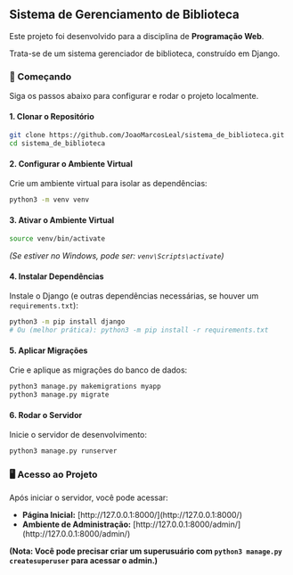 ## Sistema de Gerenciamento de Biblioteca

Este projeto foi desenvolvido para a disciplina de **Programação Web**.

Trata-se de um sistema gerenciador de biblioteca, construído em Django.

### 🚀 Começando

Siga os passos abaixo para configurar e rodar o projeto localmente.

#### 1\. Clonar o Repositório

```bash
git clone https://github.com/JoaoMarcosLeal/sistema_de_biblioteca.git
cd sistema_de_biblioteca
```

#### 2\. Configurar o Ambiente Virtual

Crie um ambiente virtual para isolar as dependências:

```bash
python3 -m venv venv
```

#### 3\. Ativar o Ambiente Virtual

```bash
source venv/bin/activate
```

*(Se estiver no Windows, pode ser: `venv\Scripts\activate`)*

#### 4\. Instalar Dependências

Instale o Django (e outras dependências necessárias, se houver um `requirements.txt`):

```bash
python3 -m pip install django
# Ou (melhor prática): python3 -m pip install -r requirements.txt
```

#### 5\. Aplicar Migrações

Crie e aplique as migrações do banco de dados:

```bash
python3 manage.py makemigrations myapp
python3 manage.py migrate
```

#### 6\. Rodar o Servidor

Inicie o servidor de desenvolvimento:

```bash
python3 manage.py runserver
```

### 🖥️ Acesso ao Projeto

Após iniciar o servidor, você pode acessar:

  * **Página Inicial:** $\text{[http://127.0.0.1:8000/](http://127.0.0.1:8000/)}$
  * **Ambiente de Administração:** $\text{[http://127.0.0.1:8000/admin/](http://127.0.0.1:8000/admin/)}$

**(Nota: Você pode precisar criar um superusuário com `python3 manage.py createsuperuser` para acessar o admin.)**
